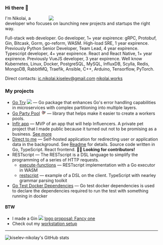 ### Hi there 👋

<img align="right" width="360px" src="https://user-images.githubusercontent.com/55307887/127009950-113a9b1c-de53-4981-b75b-883ec0ae10e0.png">

I'm Nikolai, a developer who focuses on launching new projects and startups the right way.

Full-stack web developer. Go developer, 1+ year expirence: gRPC, Protobuf, Gin, Bitcask, Gorm, go-reform, WASM. High-load SRE, 1 year expirence. Previously Python Senior Developer, Team Lead, 4 year expirence. Typescript developer, 4+ year expirence. React and React Native, 1+ year expirence. Previously VueJS developer, 3 year expirence. Well know Kubernetes, Linux, Docker, PostgreSQL, MySQL, InfluxDB, Scylla, Redis, MongoDB, RabbitMQ, Traefik, Ansible, C++, Arduino, Tensorflow, PyTorch.

Direct contacts: ic.nikolai.kiselev@gmail.com [nikolai.works](https://nikolai.works)

### My projects
+ [Go Try](https://github.com/kiselev-nikolay/try) <img width="16px" src="https://user-images.githubusercontent.com/55307887/129087852-317182cf-ef93-4fe6-a856-2d3d37952b8f.png"> &mdash; Go package that enhances Go's error handling capabilities in microservices with complex partitioning into multiple layers.
+ [Go Party Pool](https://github.com/kiselev-nikolay/go-party-pool) <img width="16px" src="https://github.com/kiselev-nikolay/go-party-pool/raw/main/docs/gppl.png"> &mdash; library that helps make it easier to create a workers pools.
+ [Inflr app](https://github.com/kiselev-nikolay/inflr-be) &mdash; MVP of an app that will help Influencers. A private pet project that I made public because it turned out not to be promising as a business. [See more](https://nikolai.works/inflrappv1)
+ [Direct to me](https://github.com/kiselev-nikolay/direct-to-me) &mdash; Self-hosted application for redirecting user or application data in the background. See [Readme](https://github.com/kiselev-nikolay/direct-to-me) for details. Source code written in Go, TypeScript. React frontend. __👨‍🏭 Looking for contributors!__
+ RESTscript &mdash; The RESTscript is a DSL language to simplify the programming of a series of HTTP requests.
  + [execute-functions](https://github.com/kiselev-nikolay/execute-functions) &mdash; RESTscript implementation with a Go executor in WASM
  + [restscript](https://github.com/kiselev-nikolay/restscript) &mdash; example of a DSL on the client. TypeScript with nearley grammar parsing toolkit
+ [Go Test Docker Dependencies](https://github.com/kiselev-nikolay/go-test-docker-dependencies) &mdash; Go test docker dependencies is used to declare the dependencies required to run the test with something running in docker

#### BTW

+ I made a Gin <img width="16px" src="https://raw.githubusercontent.com/kiselev-nikolay/logo/master/color.png"> [logo proposal: Fancy one](https://github.com/gin-gonic/logo/pull/6)
+ Check out my [workstation setup](https://github.com/kiselev-nikolay/nikolai-workstation)


---

![kiselev-nikolay's GitHub stats](https://github-readme-stats.vercel.app/api?username=kiselev-nikolay&show_icons=true&title_color=fff&icon_color=79ff97&text_color=9f9f9f&bg_color=151515)
